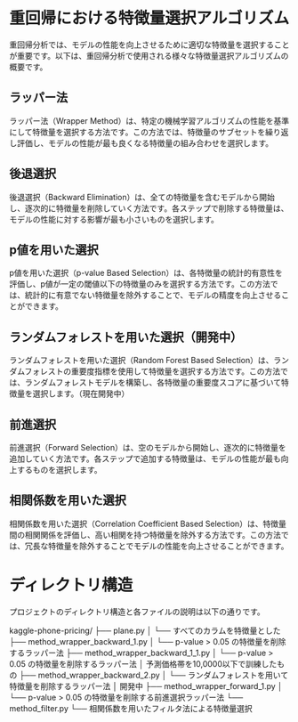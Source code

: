 # 重回帰における特徴量選択アルゴリズム

重回帰分析では、モデルの性能を向上させるために適切な特徴量を選択することが重要です。以下は、重回帰分析で使用される様々な特徴量選択アルゴリズムの概要です。

## ラッパー法

ラッパー法（Wrapper Method）は、特定の機械学習アルゴリズムの性能を基準にして特徴量を選択する方法です。この方法では、特徴量のサブセットを繰り返し評価し、モデルの性能が最も良くなる特徴量の組み合わせを選択します。

## 後退選択

後退選択（Backward Elimination）は、全ての特徴量を含むモデルから開始し、逐次的に特徴量を削除していく方法です。各ステップで削除する特徴量は、モデルの性能に対する影響が最も小さいものを選択します。

## p値を用いた選択

p値を用いた選択（p-value Based Selection）は、各特徴量の統計的有意性を評価し、p値が一定の閾値以下の特徴量のみを選択する方法です。この方法では、統計的に有意でない特徴量を除外することで、モデルの精度を向上させることができます。

## ランダムフォレストを用いた選択（開発中）

ランダムフォレストを用いた選択（Random Forest Based Selection）は、ランダムフォレストの重要度指標を使用して特徴量を選択する方法です。この方法では、ランダムフォレストモデルを構築し、各特徴量の重要度スコアに基づいて特徴量を選択します。（現在開発中）

## 前進選択

前進選択（Forward Selection）は、空のモデルから開始し、逐次的に特徴量を追加していく方法です。各ステップで追加する特徴量は、モデルの性能が最も向上するものを選択します。

## 相関係数を用いた選択

相関係数を用いた選択（Correlation Coefficient Based Selection）は、特徴量間の相関関係を評価し、高い相関を持つ特徴量を除外する方法です。この方法では、冗長な特徴量を除外することでモデルの性能を向上させることができます。

# ディレクトリ構造

プロジェクトのディレクトリ構造と各ファイルの説明は以下の通りです。

kaggle-phone-pricing/
├── plane.py
│ └── すべてのカラムを特徴量とした
├── method_wrapper_backward_1.py
│ └── p-value > 0.05 の特徴量を削除するラッパー法
├── method_wrapper_backward_1_1.py
│ └── p-value > 0.05 の特徴量を削除するラッパー法
│ 予測価格帯を10,0000以下で訓練したもの
├── method_wrapper_backward_2.py
│ └── ランダムフォレストを用いて特徴量を削除するラッパー法
│ 開発中
├── method_wrapper_forward_1.py
│ └── p-value > 0.05 の特徴量を削除する前進選択ラッパー法
└── method_filter.py
└── 相関係数を用いたフィルタ法による特徴量選択
